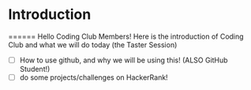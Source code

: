 # Introduction
======
Hello Coding Club Members!
Here is the introduction of Coding Club and what we will do today (the Taster Session)

- [ ] How to use github, and why we will be using this! (ALSO GitHub Student!)
- [ ] do some projects/challenges on HackerRank!
